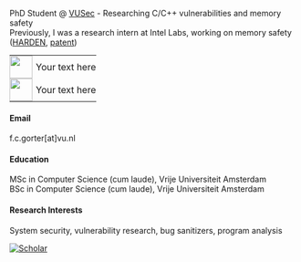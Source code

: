 

PhD Student @ [VUSec](https://www.vusec.net) - Researching C/C++ vulnerabilities and memory safety\
Previously, I was a research intern at Intel Labs, working on memory safety ([HARDEN](https://www.darpa.mil/research/programs/hardening-development-toolchains-against-emergent-execution-engines), [patent](https://patents.google.com/patent/US20250077647A1/en))

<table style="border-collapse: collapse; border: none; padding: 0; margin: 0;">
  <tr>
    <td style="border: none; padding: 0; vertical-align: middle; padding-right: 6px;">
      <img src="https://upload.wikimedia.org/wikipedia/commons/c/c6/Sign-check-icon.png" width="40" height="40">
    </td>
    <td style="border: none; padding: 0; vertical-align: middle;">
      Your text here
    </td>
  </tr>  
  <tr>
    <td style="border: none; padding: 0; vertical-align: middle; padding-right: 6px;">
      <img src="https://upload.wikimedia.org/wikipedia/commons/c/c6/Sign-check-icon.png" width="40" height="40">
    </td>
    <td style="border: none; padding: 0; vertical-align: middle;">
      Your text here
    </td>
  </tr>
</table>


#### Email
f.c.gorter[at]vu.nl

#### Education
MSc in Computer Science (cum laude), Vrije Universiteit Amsterdam\
BSc in Computer Science (cum laude), Vrije Universiteit Amsterdam

#### Research Interests
System security, vulnerability research, bug sanitizers, program analysis

[![Scholar](https://img.shields.io/badge/Google_Scholar-4285F4?style=flat&logo=google-scholar&logoColor=white)](https://scholar.google.com/citations?user=Afy4QisAAAAJ)
